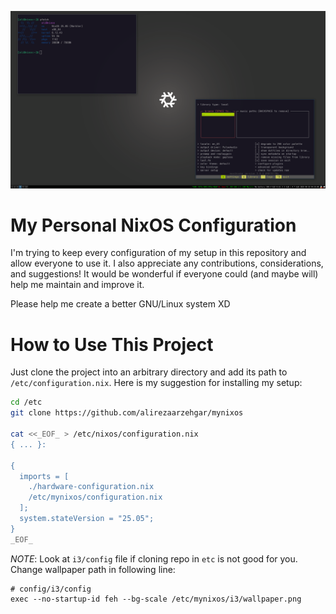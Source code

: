 ![my setup](setup.png)

# My Personal NixOS Configuration
I'm trying to keep every configuration of my setup in this repository and allow everyone to use it.
I also appreciate any contributions, considerations, and suggestions!
It would be wonderful if everyone could (and maybe will) help me maintain and improve it.

Please help me create a better GNU/Linux system XD

# How to Use This Project
Just clone the project into an arbitrary directory and add its path to `/etc/configuration.nix`.
Here is my suggestion for installing my setup:

```bash
cd /etc
git clone https://github.com/alirezaarzehgar/mynixos

cat <<_EOF_ > /etc/nixos/configuration.nix 
{ ... }:

{
  imports = [
    ./hardware-configuration.nix
    /etc/mynixos/configuration.nix
  ];
  system.stateVersion = "25.05";
}
_EOF_
```

*NOTE*: Look at `i3/config` file if cloning repo in `etc` is not good for you.
Change wallpaper path in following line:

```plaintext
# config/i3/config
exec --no-startup-id feh --bg-scale /etc/mynixos/i3/wallpaper.png
```

